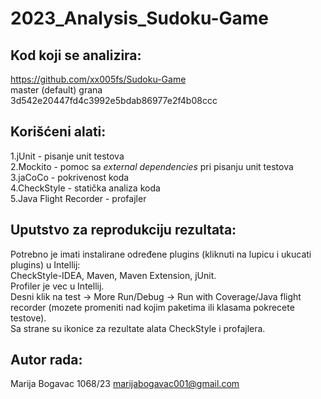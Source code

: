 # 2023_Analysis_Sudoku-Game

## Kod koji se analizira:
  https://github.com/xx005fs/Sudoku-Game <br>
  master (default) grana <br>
  3d542e20447fd4c3992e5bdab86977e2f4b08ccc <br>
## Korišćeni alati:
1.jUnit - pisanje unit testova <br>
2.Mockito - pomoc sa *external dependencies* pri pisanju unit testova<br>
3.jaCoCo - pokrivenost koda <br>
4.CheckStyle - statička analiza koda <br>
5.Java Flight Recorder - profajler <br>
## Uputstvo za reprodukciju rezultata:
Potrebno je imati instalirane određene plugins (kliknuti na lupicu i ukucati plugins) u Intellij: <br>
CheckStyle-IDEA, Maven, Maven Extension, jUnit. <br>
Profiler je vec u Intellij. <br>
Desni klik na test -> More Run/Debug -> Run with Coverage/Java flight recorder (mozete promeniti nad kojim paketima ili klasama pokrecete testove). <br>
Sa strane su ikonice za rezultate alata CheckStyle i profajlera.  <br>
## Autor rada:
Marija Bogavac 1068/23 marijabogavac001@gmail.com  <br>
